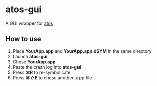 # atos-gui

A GUI wrapper for [atos](https://developer.apple.com/library/archive/technotes/tn2151/_index.html#//apple_ref/doc/uid/DTS40008184-CH1-SYMBOLICATE_WITH_ATOS)

## How to use

1. Place __YourApp.app__ and __YourApp.app.dSYM__ in the same directory
2. Launch __atos-gui__
3. Chose __YourApp.app__
4. Paste the crash log into __atos-gui__
5. Press __⌘R__ to re-symbolicate
0. Press __⌘⇧E__ to chose another .app file
